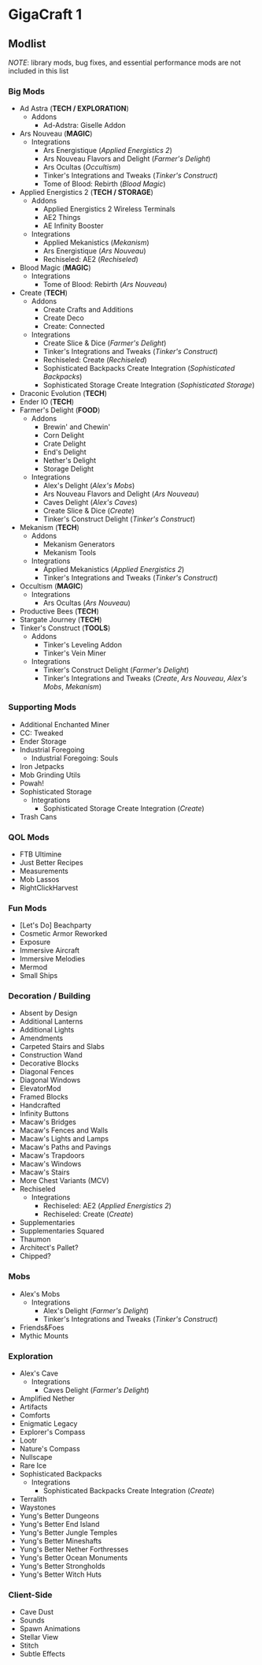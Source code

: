 # GigaCraft 1

## Modlist

*NOTE*: library mods, bug fixes, and essential performance mods are not included in this list

### Big Mods

* Ad Astra (**TECH / EXPLORATION**)
  * Addons
    * Ad-Adstra: Giselle Addon
* Ars Nouveau  (**MAGIC**)
  * Integrations
    * Ars Energistique (*Applied Energistics 2*)
    * Ars Nouveau Flavors and Delight (*Farmer's Delight*)
    * Ars Ocultas (*Occultism*)
    * Tinker's Integrations and Tweaks (*Tinker's Construct*)
    * Tome of Blood: Rebirth (*Blood Magic*)
* Applied Energistics 2 (**TECH / STORAGE**)
  * Addons
    * Applied Energistics 2 Wireless Terminals
    * AE2 Things
    * AE Infinity Booster
  * Integrations
    * Applied Mekanistics (*Mekanism*)
    * Ars Energistique (*Ars Nouveau*)
    * Rechiseled: AE2 (*Rechiseled*)
* Blood Magic (**MAGIC**)
  * Integrations
    * Tome of Blood: Rebirth (*Ars Nouveau*)
* Create (**TECH**)
  * Addons
    * Create Crafts and Additions
    * Create Deco
    * Create: Connected
  * Integrations
    * Create Slice & Dice (*Farmer's Delight*)
    * Tinker's Integrations and Tweaks (*Tinker's Construct*)
    * Rechiseled: Create (*Rechiseled*)
    * Sophisticated Backpacks Create Integration (*Sophisticated Backpacks*)
    * Sophisticated Storage Create Integration (*Sophisticated Storage*)
* Draconic Evolution (**TECH**)
* Ender IO (**TECH**)
* Farmer's Delight (**FOOD**)
  * Addons
    * Brewin' and Chewin'
    * Corn Delight
    * Crate Delight
    * End's Delight
    * Nether's Delight
    * Storage Delight
  * Integrations
    * Alex's Delight (*Alex's Mobs*)
    * Ars Nouveau Flavors and Delight (*Ars Nouveau*)
    * Caves Delight (*Alex's Caves*)
    * Create Slice & Dice (*Create*)
    * Tinker's Construct Delight (*Tinker's Construct*)
* Mekanism (**TECH**)
  * Addons
    * Mekanism Generators
    * Mekanism Tools
  * Integrations
    * Applied Mekanistics (*Applied Energistics 2*)
    * Tinker's Integrations and Tweaks (*Tinker's Construct*)
* Occultism (**MAGIC**)
  * Integrations
    * Ars Ocultas (*Ars Nouveau*)
* Productive Bees (**TECH**)
* Stargate Journey (**TECH**)
* Tinker's Construct (**TOOLS**)
  * Addons
    * Tinker's Leveling Addon
    * Tinker's Vein Miner
  * Integrations
    * Tinker's Construct Delight (*Farmer's Delight*)
    * Tinker's Integrations and Tweaks (*Create*, *Ars Nouveau*, *Alex's Mobs*, *Mekanism*)

### Supporting Mods

* Additional Enchanted Miner
* CC: Tweaked
* Ender Storage
* Industrial Foregoing
  * Industrial Foregoing: Souls
* Iron Jetpacks
* Mob Grinding Utils
* Powah!
* Sophisticated Storage
  * Integrations
    * Sophisticated Storage Create Integration (*Create*)
* Trash Cans

### QOL Mods

* FTB Ultimine
* Just Better Recipes
* Measurements
* Mob Lassos
* RightClickHarvest

### Fun Mods

* [Let's Do] Beachparty
* Cosmetic Armor Reworked
* Exposure
* Immersive Aircraft
* Immersive Melodies
* Mermod
* Small Ships

### Decoration / Building

* Absent by Design
* Additional Lanterns
* Additional Lights
* Amendments
* Carpeted Stairs and Slabs
* Construction Wand
* Decorative Blocks
* Diagonal Fences
* Diagonal Windows
* ElevatorMod
* Framed Blocks
* Handcrafted
* Infinity Buttons
* Macaw's Bridges
* Macaw's Fences and Walls
* Macaw's Lights and Lamps
* Macaw's Paths and Pavings
* Macaw's Trapdoors
* Macaw's Windows
* Macaw's Stairs
* More Chest Variants (MCV)
* Rechiseled
  * Integrations
    * Rechiseled: AE2 (*Applied Energistics 2*)
    * Rechiseled: Create (*Create*)
* Supplementaries
* Supplementaries Squared
* Thaumon
* Architect's Pallet?
* Chipped?

### Mobs

* Alex's Mobs
  * Integrations
    * Alex's Delight (*Farmer's Delight*)
    * Tinker's Integrations and Tweaks (*Tinker's Construct*)
* Friends&Foes
* Mythic Mounts

### Exploration

* Alex's Cave
  * Integrations
    * Caves Delight (*Farmer's Delight*)
* Amplified Nether
* Artifacts
* Comforts
* Enigmatic Legacy
* Explorer's Compass
* Lootr
* Nature's Compass
* Nullscape
* Rare Ice
* Sophisticated Backpacks
  * Integrations
    * Sophisticated Backpacks Create Integration (*Create*)
* Terralith
* Waystones
* Yung's Better Dungeons
* Yung's Better End Island
* Yung's Better Jungle Temples
* Yung's Better Mineshafts
* Yung's Better Nether Forthresses
* Yung's Better Ocean Monuments
* Yung's Better Strongholds
* Yung's Better Witch Huts

### Client-Side

* Cave Dust
* Sounds
* Spawn Animations
* Stellar View
* Stitch
* Subtle Effects
